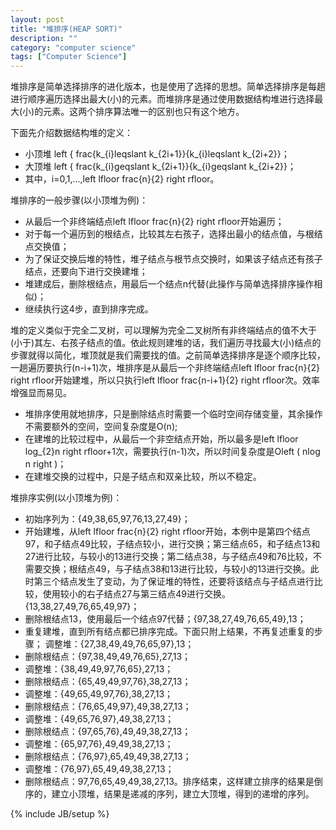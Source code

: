 ```yaml
---
layout: post
title: "堆排序(HEAP SORT)"
description: ""
category: "computer science"
tags: ["Computer Science"]
---
```


堆排序是简单选择排序的进化版本，也是使用了选择的思想。简单选择排序是每趟进行顺序遍历选择出最大(小)的元素。而堆排序是通过使用数据结构堆进行选择最大(小)的元素。这两个排序算法唯一的区别也只有这个地方。

下面先介绍数据结构堆的定义：

+ 小顶堆 left { frac{k_{i}leqslant k_{2i+1}}{k_{i}leqslant k_{2i+2}}；
+ 大顶堆 left { frac{k_{i}geqslant k_{2i+1}}{k_{i}geqslant k_{2i+2}}；
+ 其中，i=0,1,...,left lfloor frac{n}{2} right rfloor。
 

堆排序的一般步骤(以小顶堆为例)：

+ 从最后一个非终端结点left lfloor frac{n}{2} right rfloor开始遍历；
+ 对于每一个遍历到的根结点，比较其左右孩子，选择出最小的结点值，与根结点交换值；
+ 为了保证交换后堆的特性，堆子结点与根节点交换时，如果该子结点还有孩子结点，还要向下进行交换建堆；
+ 堆建成后，删除根结点，用最后一个结点n代替(此操作与简单选择排序操作相似)；
+ 继续执行这4步，直到排序完成。
 

堆的定义类似于完全二叉树，可以理解为完全二叉树所有非终端结点的值不大于(小于)其左、右孩子结点的值。依此规则建堆的话，我们遍历寻找最大(小)结点的步骤就得以简化，堆顶就是我们需要找的值。之前简单选择排序是逐个顺序比较，一趟遍历要执行(n-i+1)次，堆排序是从最后一个非终端结点left lfloor frac{n}{2} right rfloor开始建堆，所以只执行left lfloor frac{n-i+1}{2} right rfloor次。效率增强显而易见。

+ 堆排序使用就地排序，只是删除结点时需要一个临时空间存储变量，其余操作不需要额外的空间，空间复杂度是O(n);
+ 在建堆的比较过程中，从最后一个非空结点开始，所以最多是left lfloor log_{2}n right rfloor+1次，需要执行(n-1)次，所以时间复杂度是Oleft ( nlog n right )；
+ 在建堆交换的过程中，只是子结点和双亲比较，所以不稳定。
 

 

堆排序实例(以小顶堆为例)：

+ 初始序列为：{49,38,65,97,76,13,27,49}；
+ 开始建堆，从left lfloor frac{n}{2} right rfloor开始，本例中是第四个结点97，和子结点49比较，子结点较小，进行交换；第三结点65，和子结点13和27进行比较，与较小的13进行交换；第二结点38，与子结点49和76比较，不需要交换；根结点49，与子结点38和13进行比较，与较小的13进行交换。此时第三个结点发生了变动，为了保证堆的特性，还要将该结点与子结点进行比较，使用较小的右子结点27与第三结点49进行交换。{13,38,27,49,76,65,49,97}；
+ 删除根结点13，使用最后一个结点97代替；{97,38,27,49,76,65,49},13；
+ 重复建堆，直到所有结点都已排序完成。下面只附上结果，不再复述重复的步骤；
调整堆：{27,38,49,49,76,65,97},13；
+ 删除根结点：{97,38,49,49,76,65},27,13；
+ 调整堆：{38,49,49,97,76,65},27,13；
+ 删除根结点：{65,49,49,97,76},38,27,13；
+ 调整堆：{49,65,49,97,76},38,27,13；
+ 删除根结点：{76,65,49,97},49,38,27,13；
+ 调整堆：{49,65,76,97},49,38,27,13；
+ 删除根结点：{97,65,76},49,49,38,27,13；
+ 调整堆：{65,97,76},49,49,38,27,13；
+ 删除根结点：{76,97},65,49,49,38,27,13；
+ 调整堆：{76,97},65,49,49,38,27,13；
+ 删除根结点：97,76,65,49,49,38,27,13。排序结束，这样建立排序的结果是倒序的，建立小顶堆，结果是递减的序列，建立大顶堆，得到的递增的序列。

{% include JB/setup %}